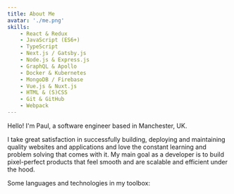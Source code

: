 ```yaml
---
title: About Me
avatar: './me.png'
skills:
    - React & Redux
    - JavaScript (ES6+)
    - TypeScript
    - Next.js / Gatsby.js
    - Node.js & Express.js
    - GraphQL & Apollo
    - Docker & Kubernetes
    - MongoDB / Firebase
    - Vue.js & Nuxt.js
    - HTML & (S)CSS
    - Git & GitHub
    - Webpack
---
```


Hello! I'm Paul, a software engineer based in Manchester, UK.

I take great satisfaction in successfully building, deploying and maintaining quality websites and applications and love the constant learning and problem solving that comes with it. My main goal as a developer is to build pixel-perfect products that feel smooth and are scalable and efficient under the hood.

Some languages and technologies in my toolbox:
